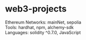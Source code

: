 # web3-projects

Ethereum Networks: mainNet, sepolia<br>
Tools: hardhat, npm, alchemy-sdk<br>
Languages: solidity ^0.7.0, JavaScript
